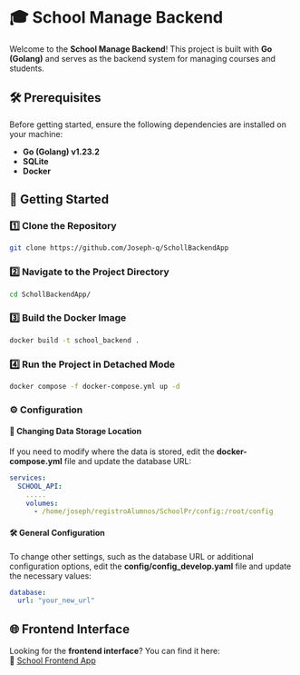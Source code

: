 # 🎓 School Manage Backend  

Welcome to the **School Manage Backend**! This project is built with **Go (Golang)** and serves as the backend system for managing courses and students.  

## 🛠️ Prerequisites  

Before getting started, ensure the following dependencies are installed on your machine:  

- **Go (Golang) v1.23.2**  
- **SQLite**  
- **Docker**  

## 🚀 Getting Started  

### 1️⃣ Clone the Repository  
```sh
git clone https://github.com/Joseph-q/SchollBackendApp
```

### 2️⃣ Navigate to the Project Directory  
```sh
cd SchollBackendApp/
```

### 3️⃣ Build the Docker Image  
```sh
docker build -t school_backend .
```

### 4️⃣ Run the Project in Detached Mode  
```sh
docker compose -f docker-compose.yml up -d
```

### ⚙️ Configuration  

#### 📂 Changing Data Storage Location  
If you need to modify where the data is stored, edit the **docker-compose.yml** file and update the database URL:  
```yaml
services:
  SCHOOL_API:
    .....
    volumes:
      - /home/joseph/registroAlumnos/SchoolPr/config:/root/config
```

#### 🛠️ General Configuration  
To change other settings, such as the database URL or additional configuration options, edit the **config/config_develop.yaml** file and update the necessary values:  
```yaml
database:
  url: "your_new_url"
```

## 🌐 Frontend Interface  

Looking for the **frontend interface**? You can find it here:  
🔗 [School Frontend App](https://github.com/Joseph-q/SchollFrontendApp)  

